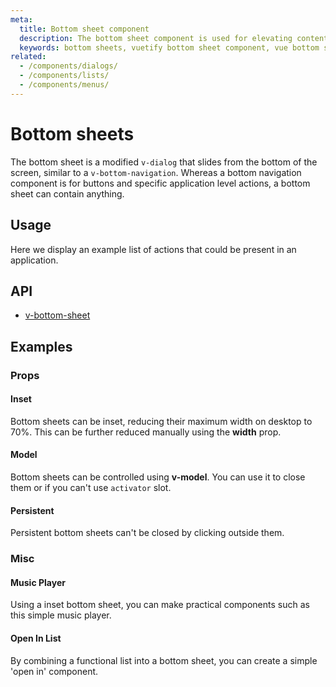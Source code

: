 ```yaml
---
meta:
  title: Bottom sheet component
  description: The bottom sheet component is used for elevating content above other elements in a dialog style fashion.
  keywords: bottom sheets, vuetify bottom sheet component, vue bottom sheet component
related:
  - /components/dialogs/
  - /components/lists/
  - /components/menus/
---
```


# Bottom sheets

The bottom sheet is a modified `v-dialog` that slides from the bottom of the screen, similar to a `v-bottom-navigation`. Whereas a bottom navigation component is for buttons and specific application level actions, a bottom sheet can contain anything.

## Usage

Here we display an example list of actions that could be present in an application.

<usage name="v-bottom-sheet" />

## API

- [v-bottom-sheet](/api/v-bottom-sheet)

## Examples

### Props

#### Inset

Bottom sheets can be inset, reducing their maximum width on desktop to 70%. This can be further reduced manually using the **width** prop.

<example file="v-bottom-sheet/prop-inset" />

#### Model

Bottom sheets can be controlled using **v-model**. You can use it to close them or if you can't use `activator` slot.

<example file="v-bottom-sheet/prop-model" />

#### Persistent

Persistent bottom sheets can't be closed by clicking outside them.

<example file="v-bottom-sheet/prop-persistent" />

### Misc

#### Music Player

Using a inset bottom sheet, you can make practical components such as this simple music player.

<example file="v-bottom-sheet/misc-player" />

#### Open In List

By combining a functional list into a bottom sheet, you can create a simple 'open in' component.

<example file="v-bottom-sheet/misc-open-in-list" />

<backmatter />
